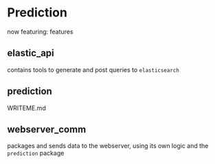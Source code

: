 # Prediction
now featuring: features

## elastic_api
contains tools to generate and post queries to `elasticsearch`

## prediction
WRITEME.md

## webserver_comm
packages and sends data to the webserver, using its own logic and the `prediction` package